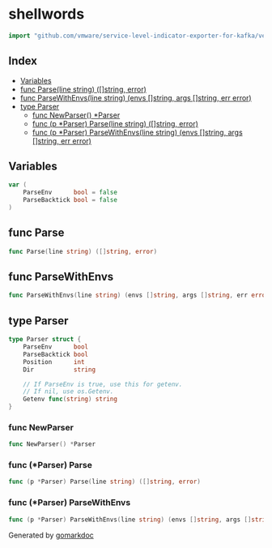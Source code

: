 <!-- Code generated by gomarkdoc. DO NOT EDIT -->

# shellwords

```go
import "github.com/vmware/service-level-indicator-exporter-for-kafka/vendor/github.com/mattn/go-shellwords"
```

## Index

- [Variables](<#variables>)
- [func Parse(line string) ([]string, error)](<#func-parse>)
- [func ParseWithEnvs(line string) (envs []string, args []string, err error)](<#func-parsewithenvs>)
- [type Parser](<#type-parser>)
  - [func NewParser() *Parser](<#func-newparser>)
  - [func (p *Parser) Parse(line string) ([]string, error)](<#func-parser-parse>)
  - [func (p *Parser) ParseWithEnvs(line string) (envs []string, args []string, err error)](<#func-parser-parsewithenvs>)


## Variables

```go
var (
    ParseEnv      bool = false
    ParseBacktick bool = false
)
```

## func Parse

```go
func Parse(line string) ([]string, error)
```

## func ParseWithEnvs

```go
func ParseWithEnvs(line string) (envs []string, args []string, err error)
```

## type Parser

```go
type Parser struct {
    ParseEnv      bool
    ParseBacktick bool
    Position      int
    Dir           string

    // If ParseEnv is true, use this for getenv.
    // If nil, use os.Getenv.
    Getenv func(string) string
}
```

### func NewParser

```go
func NewParser() *Parser
```

### func \(\*Parser\) Parse

```go
func (p *Parser) Parse(line string) ([]string, error)
```

### func \(\*Parser\) ParseWithEnvs

```go
func (p *Parser) ParseWithEnvs(line string) (envs []string, args []string, err error)
```



Generated by [gomarkdoc](<https://github.com/princjef/gomarkdoc>)
